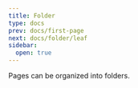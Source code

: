 ```yaml
---
title: Folder
type: docs
prev: docs/first-page
next: docs/folder/leaf
sidebar:
  open: true
---
```


Pages can be organized into folders.

